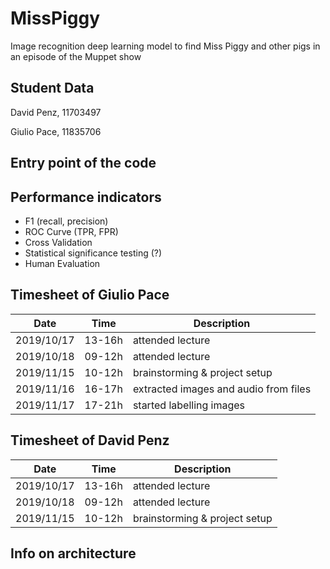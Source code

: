 # MissPiggy
Image recognition deep learning model to find Miss Piggy and other pigs in an episode of the Muppet show

## Student Data
David Penz, 11703497

Giulio Pace, 11835706

## Entry point of the code


## Performance indicators
- F1 (recall, precision)
- ROC Curve (TPR, FPR)
- Cross Validation
- Statistical significance testing (?)
- Human Evaluation


## Timesheet of Giulio Pace
| Date        | Time    | Description                     |
|-------------|---------|---------------------------------|
| 2019/10/17  | 13-16h  | attended lecture                |
| 2019/10/18  | 09-12h  | attended lecture                |
| 2019/11/15  | 10-12h  | brainstorming & project setup   |
| 2019/11/16  | 16-17h  | extracted images and audio from files|
| 2019/11/17  | 17-21h  | started labelling images		  |

## Timesheet of David Penz
| Date        | Time    | Description                     |
|-------------|---------|---------------------------------|
| 2019/10/17  | 13-16h  | attended lecture                |
| 2019/10/18  | 09-12h  | attended lecture                |
| 2019/11/15  | 10-12h  | brainstorming & project setup   |

## Info on architecture
